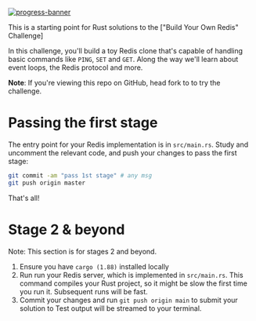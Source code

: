 [![progress-banner](https://backend.codecrafters.io/progress/redis/f8d8698d-24d9-4feb-b7ce-d9a870cbd1b5)](https://app.codecrafters.io/users/codecrafters-bot?r=2qF)

This is a starting point for Rust solutions to the
["Build Your Own Redis" Challenge]

In this challenge, you'll build a toy Redis clone that's capable of handling
basic commands like `PING`, `SET` and `GET`. Along the way we'll learn about
event loops, the Redis protocol and more.

**Note**: If you're viewing this repo on GitHub, head fork to to try the challenge.

# Passing the first stage

The entry point for your Redis implementation is in `src/main.rs`. Study and
uncomment the relevant code, and push your changes to pass the first stage:

```sh
git commit -am "pass 1st stage" # any msg
git push origin master
```

That's all!

# Stage 2 & beyond

Note: This section is for stages 2 and beyond.

1. Ensure you have `cargo (1.88)` installed locally
1. Run  run your Redis server, which is implemented in
   `src/main.rs`. This command compiles your Rust project, so it might be slow
   the first time you run it. Subsequent runs will be fast.
1. Commit your changes and run `git push origin main` to submit your solution
   to Test output will be streamed to your terminal.
